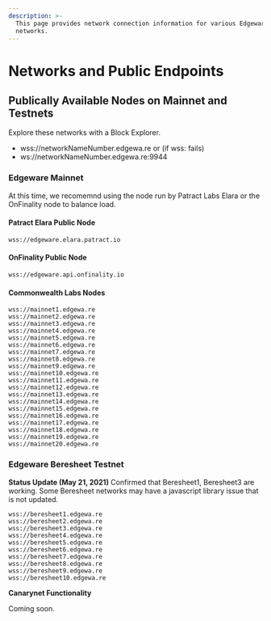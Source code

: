 ```yaml
---
description: >-
  This page provides network connection information for various Edgeware
  networks.
---
```


# Networks and Public Endpoints

## Publically Available Nodes on Mainnet and Testnets

Explore these networks with a Block Explorer.

* wss://networkNameNumber.edgewa.re or \(if wss: fails\)
* ws://networkNameNumber.edgewa.re:9944

### Edgeware Mainnet

At this time, we recomemnd using the node run by Patract Labs Elara or the OnFinality node to balance load.

#### Patract Elara Public Node

```text
wss://edgeware.elara.patract.io
```

#### OnFinality Public Node

```text
wss://edgeware.api.onfinality.io
```

#### Commonwealth Labs Nodes

```text
wss://mainnet1.edgewa.re
wss://mainnet2.edgewa.re
wss://mainnet3.edgewa.re
wss://mainnet4.edgewa.re
wss://mainnet5.edgewa.re
wss://mainnet6.edgewa.re
wss://mainnet7.edgewa.re
wss://mainnet8.edgewa.re
wss://mainnet9.edgewa.re
wss://mainnet10.edgewa.re
wss://mainnet11.edgewa.re
wss://mainnet12.edgewa.re
wss://mainnet13.edgewa.re
wss://mainnet14.edgewa.re
wss://mainnet15.edgewa.re
wss://mainnet16.edgewa.re
wss://mainnet17.edgewa.re
wss://mainnet18.edgewa.re
wss://mainnet19.edgewa.re
wss://mainnet20.edgewa.re
```

### Edgeware Beresheet Testnet

**Status Update \(May 21, 2021\)** Confirmed that Beresheet1, Beresheet3 are working. Some Beresheet networks may have a javascript library issue that is not updated.

```text
wss://beresheet1.edgewa.re
wss://beresheet2.edgewa.re
wss://beresheet3.edgewa.re
wss://beresheet4.edgewa.re
wss://beresheet5.edgewa.re
wss://beresheet6.edgewa.re
wss://beresheet7.edgewa.re
wss://beresheet8.edgewa.re
wss://beresheet9.edgewa.re
wss://beresheet10.edgewa.re
```

**Canarynet Functionality**

Coming soon.

